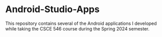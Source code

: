 # Android-Studio-Apps
This repository contains several of the Android applications I developed while taking the CSCE 546 course during the Spring 2024 semester.

